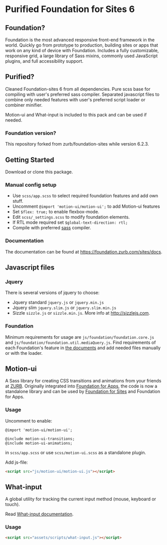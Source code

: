 # Purified Foundation for Sites 6

## Foundation?

Foundation is the most advanced responsive front-end framework in the world. Quickly go from prototype to production, building sites or apps that work on any kind of device with Foundation. Includes a fully customizable, responsive grid, a large library of Sass mixins, commonly used JavaScript plugins, and full accessibility support.

## Purified?

Cleaned Foundation-sites 6 from all dependencies. Pure scss base for compiling with user's preferred sass compiler.
Separated javascript files to combine only needed features with user's preferred script loader or combiner minifier.

Motion-ui and What-input is included to this pack and can be used if needed.

### Foundation version?

This repository forked from zurb/foundation-sites while version 6.2.3.

## Getting Started

Download or clone this package.

### Manual config setup

- Use `scss/app.scss` to select required foundation features and add own stuff.
 - Uncomment `@import 'motion-ui/motion-ui';` to add Motion-ui features
 - Set `$flex: true;` to enable flexbox-mode.
- Edit `scss/_settings.scss` to modify foundation elements.
 - If RTL mode required set `$global-text-direction: rtl;`
- Compile with preferred [sass](http://sass-lang.com/install) compiler.

### Documentation

The documentation can be found at <https://foundation.zurb.com/sites/docs>.

## Javascript files

### Jquery

There is several versions of jquery to choose:
- Jquery standard `jquery.js` or `jquery.min.js`
- Jquery slim `jquery.slim.js` or `jquery.slim.min.js`
- Sizzle `sizzle.js` or `sizzle.min.js`. More info at http://sizzlejs.com.

### Foundation

Minimum requirements for usage are `js/foundation/foundation.core.js` and `js/foundation/foundation.util.mediaQuery.js`.
Find requirements of each Foundation's feature in [the documents](http://foundation.zurb.com/sites/docs/) and add needed files manually or with the loader.

## Motion-ui

A Sass library for creating CSS transitions and animations from your friends at [ZURB](http://zurb.com). Originally integrated into [Foundation for Apps](http://foundation.zurb.com/apps), the code is now a standalone library and can be used by [Foundation for Sites](http://foundation.zurb.com/sites) and Foundation for Apps.

### Usage

Uncomment to enable:
```
@import 'motion-ui/motion-ui';

@include motion-ui-transitions;
@include motion-ui-animations;
```
in `scss/app.scss` or use `scss/motion-ui.scss` as a standalone plugin.

Add js-file:
```html
<script src="js/motion-ui/motion-ui.js"></script>
```

## What-input

A global utility for tracking the current input method (mouse, keyboard or touch).

Read [What-input documentation](https://github.com/ten1seven/what-input).

### Usage

```html
<script src="assets/scripts/what-input.js"></script>
```

